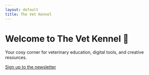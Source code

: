```yaml
---
layout: default
title: The Vet Kennel
---
```


<div class="homepage-container">
  <h1>Welcome to The Vet Kennel 🐾</h1>
  <p>Your cosy corner for veterinary education, digital tools, and creative resources.</p>
  <a class="cta-button" href="https://eepurl.com/hYOUR-LINK-HERE" target="_blank">Sign up to the newsletter</a>
</div>
